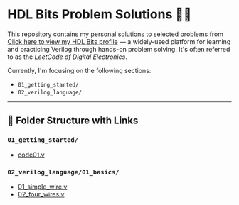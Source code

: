 # HDL Bits Problem Solutions 🧠💡

This repository contains my personal solutions to selected problems from [Click here to view my HDL Bits profile](https://bit.ly/amit_hdl_bits) — a widely-used platform for learning and practicing Verilog through hands-on problem solving. It's often referred to as the *LeetCode of Digital Electronics*.

Currently, I'm focusing on the following sections:

- `01_getting_started/`
- `02_verilog_language/`

---

## 📁 Folder Structure with Links

### `01_getting_started/`
- [code01.v](https://github.com/amitvsuryavanshi04/amit_kvlsi_iiitb/blob/main/FutureWiz_Daily_Verilog_Codes/hdl_problem_solutions/01_getting_started/code_01.v)

### `02_verilog_language/01_basics/`
- [01_simple_wire.v](https://github.com/amitvsuryavanshi04/amit_kvlsi_iiitb/blob/main/FutureWiz_Daily_Verilog_Codes/hdl_problem_solutions/02_verilog_language/01_basics/01_simple_wire.v)
- [02_four_wires.v](https://github.com/amitvsuryavanshi04/amit_kvlsi_iiitb/blob/main/FutureWiz_Daily_Verilog_Codes/hdl_problem_solutions/02_verilog_language/01_basics/02_four_wires.v)
